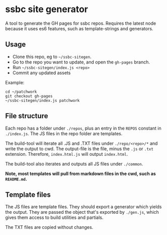 # ssbc site generator

A tool to generate the GH pages for ssbc repos.
Requires the latest node because it uses es6 features, such as template-strings and generators.

## Usage

- Clone this repo, eg to `~/ssbc-sitegen`.
- Go to the repo you want to update, and open the `gh-pages` branch.
- Run `~/ssbc-sitegen/index.js <repo>`
- Commit any updated assets

Example:

```
cd ~/patchwork
git checkout gh-pages
~/ssbc-sitegen/index.js patchwork
```

## File structure

Each repo has a folder under `./repos`, plus an entry in the `REPOS` constant in `./index.js`.
The JS files in the repo folder are templates.

The build-tool will iterate all .JS and .TXT files under `./repo/<repo>/*` and write the output to cwd.
The output-file is the file, minus the `.js` or `.txt` extension.
Therefore, `index.html.js` will output `index.html`.

The build-tool also iterates and outputs all JS files under `./common`.

**Note, most templates will pull from markdown files in the cwd, such as `README.md`.**


## Template files

The JS files are template files.
They should export a generator which yields the output.
They are passed the object that's exported by `./gen.js`, which gives them access to build utilities and partials.

The TXT files are copied without changes.